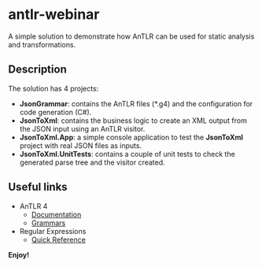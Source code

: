 # antlr-webinar
A simple solution to demonstrate how AnTLR can be used for static analysis and transformations.

## Description
The solution has 4 projects:
- **JsonGrammar**: contains the AnTLR files (*.g4) and the configuration for code generation (C#).
- **JsonToXml**: contains the business logic to create an XML output from the JSON input using an AnTLR visitor.
- **JsonToXml.App**: a simple console application to test the **JsonToXml** project with real JSON files as inputs.
- **JsonToXml.UnitTests**: contains a couple of unit tests to check the generated parse tree and the visitor created.

## Useful links
- AnTLR 4
	- [Documentation](https://github.com/antlr/antlr4/blob/master/doc/index.md)
	- [Grammars](https://github.com/antlr/grammars-v4)
- Regular Expressions
	- [Quick Reference](https://www.regular-expressions.info/refquick.html)

**Enjoy!**
